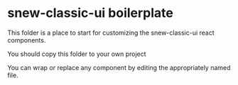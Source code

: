 # snew-classic-ui boilerplate

This folder is a place to start for customizing the snew-classic-ui react components.

You should copy this folder to your own project

You can wrap or replace any component  by editing the appropriately named file.

